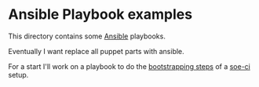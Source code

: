 # Ansible Playbook examples

This directory contains some [Ansible](https://www.ansible.com/) playbooks.

Eventually I want replace all puppet parts with ansible.

For a start I'll work on a playbook to do the [bootstrapping steps](https://github.com/RedHatSatellite/soe-ci/#bootstrapping) of a [soe-ci](https://github.com/RedHatSatellite/soe-ci/) setup.
